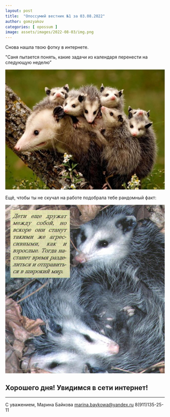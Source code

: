 ```yaml
---
layout: post
title:  "Опоссумий вестник №1 за 03.08.2022"
author: gomzyakov
categories: [ opossum ]
image: assets/images/2022-08-03/img.png
---
```


Снова нашла твою фотку в интернете.

"Саня пытается понять, какие задачи из календаря перенести на следующую неделю”

![](../assets/images/2022-08-03/img.png)

Ещё, чтобы ты не скучал на работе подобрала тебе рандомный факт:

![](../assets/images/2022-08-03/img_1.png)

## Хорошего дня! Увидимся в сети интернет!

---

С уважением, Марина Байкова
marina.baykowa@yandex.ru
8(911)135-25-11
